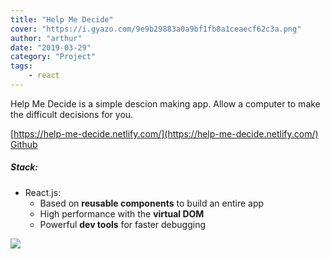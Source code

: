 ```yaml
---
title: "Help Me Decide"
cover: "https://i.gyazo.com/9e9b29883a0a9bf1fb8a1ceaecf62c3a.png"
author: "arthur"
date: "2019-03-29"
category: "Project"
tags:
    - react
---
```



Help Me Decide is a simple descion making app. Allow a computer to make
the difficult decisions for you.

[https://help-me-decide.netlify.com/](https://help-me-decide.netlify.com/)
[Github](https://github.com/rushman7/HelpMeDecide)

##### Stack:
- React.js:
    - Based on **reusable components** to build an entire app
    - High performance with the **virtual DOM**
    - Powerful **dev tools** for faster debugging
    
<img src="https://media.giphy.com/media/ZClPW4S2PljVwdEUfu/giphy.gif"/>
